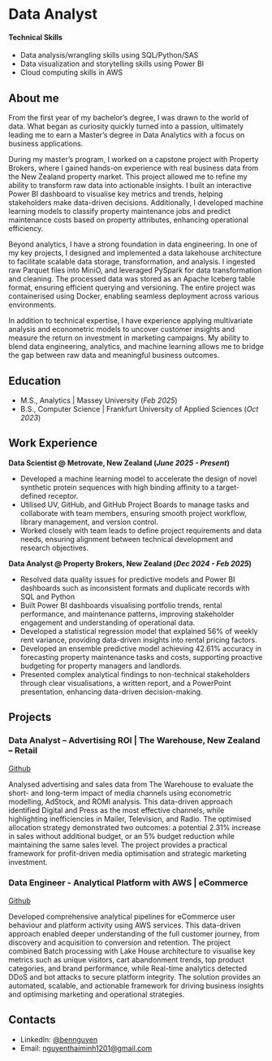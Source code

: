 # Data Analyst

#### Technical Skills
- Data analysis/wrangling skills using SQL/Python/SAS
- Data visualization and storytelling skills using Power BI
- Cloud computing skills in AWS

## About me
From the first year of my bachelor’s degree, I was drawn to the world of data. What began as curiosity quickly turned into a passion, ultimately leading me to earn a Master’s degree in Data Analytics with a focus on business applications.

During my master’s program, I worked on a capstone project with Property Brokers, where I gained hands-on experience with real business data from the New Zealand property market. This project allowed me to refine my ability to transform raw data into actionable insights. I built an interactive Power BI dashboard to visualise key metrics and trends, helping stakeholders make data-driven decisions. Additionally, I developed machine learning models to classify property maintenance jobs and predict maintenance costs based on property attributes, enhancing operational efficiency.

Beyond analytics, I have a strong foundation in data engineering. In one of my key projects, I designed and implemented a data lakehouse architecture to facilitate scalable data storage, transformation, and analysis. I ingested raw Parquet files into MiniO, and leveraged PySpark for data transformation and cleaning. The processed data was stored as an Apache Iceberg table format, ensuring efficient querying and versioning. The entire project was containerised using Docker, enabling seamless deployment across various environments.

In addition to technical expertise, I have experience applying multivariate analysis and econometric models to uncover customer insights and measure the return on investment in marketing campaigns. My ability to blend data engineering, analytics, and machine learning allows me to bridge the gap between raw data and meaningful business outcomes.

## Education							       		
- M.S., Analytics	| Massey University (_Feb 2025_)	 			        		
- B.S., Computer Science | Frankfurt University of Applied Sciences (_Oct 2023_)

## Work Experience
**Data Scientist @ Metrovate, New Zealand (_June 2025 - Present_)**
- Developed a machine learning model to accelerate the design of novel synthetic protein sequences with high binding affinity to a target-defined receptor.
- Utilised UV, GitHub, and GitHub Project Boards to manage tasks and collaborate with team members, ensuring smooth project workflow, library management, and version control.
- Worked closely with team leads to define project requirements and data needs, ensuring alignment between technical development and research objectives.

**Data Analyst @ Property Brokers, New Zealand (_Dec 2024 - Feb 2025_)**
- Resolved data quality issues for predictive models and Power BI dashboards such as inconsistent formats and duplicate records with SQL and Python
- Built Power BI dashboards visualising portfolio trends, rental performance, and maintenance patterns, improving stakeholder engagement and understanding of operational data.
- Developed a statistical regression model that explained 56% of weekly rent variance, providing data-driven insights into rental pricing factors.
- Developed an ensemble predictive model achieving 42.61% accuracy in forecasting property maintenance tasks and costs, supporting proactive budgeting for property managers and landlords.
- Presented complex analytical findings to non-technical stakeholders through clear visualisations, a written report, and a PowerPoint presentation, enhancing data-driven decision-making.

## Projects
### Data Analyst – Advertising ROI | The Warehouse, New Zealand – Retail
[Github](https://github.com/benminh121/thewarehouse_romi)

Analysed advertising and sales data from The Warehouse to evaluate the short- and long-term impact of media channels using econometric modelling, AdStock, and ROMI analysis. This data-driven approach identified Digital and Press as the most effective channels, while highlighting inefficiencies in Mailer, Television, and Radio. The optimised allocation strategy demonstrated two outcomes: a potential 2.31% increase in sales without additional budget, or an 5% budget reduction while maintaining the same sales level. The project provides a practical framework for profit-driven media optimisation and strategic marketing investment.

### Data Engineer - Analytical Platform with AWS | eCommerce
[Github](https://github.com/benminh121/ecommAWS)

Developed comprehensive analytical pipelines for eCommerce user behaviour and platform activity using AWS services. This data-driven approach enabled deeper understanding of the full customer journey, from discovery and acquisition to conversion and retention. The project combined Batch processing with Lake House architecture to visualise key metrics such as unique visitors, cart abandonment trends, top product categories, and brand performance, while Real-time analytics detected DDoS and bot attacks to secure platform integrity. The solution provides an automated, scalable, and actionable framework for driving business insights and optimising marketing and operational strategies.

## Contacts
- LinkedIn: [@bennguyen](https://www.linkedin.com/in/bennguyen1201/)
- Email: nguyenthaiminh1201@gmail.com
